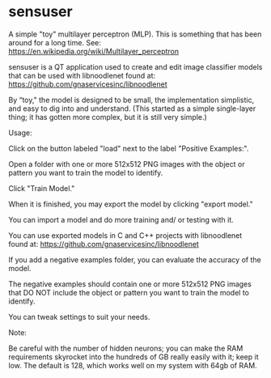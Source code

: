 # sensuser
A simple "toy" multilayer perceptron (MLP).
This is something that has been around for a long time.
See: https://en.wikipedia.org/wiki/Multilayer_perceptron


sensuser is a QT application used to create and edit image classifier models that can be used with libnoodlenet found at: https://github.com/gnaservicesinc/libnoodlenet

By “toy," the model is designed to be small, the implementation simplistic, and easy to dig into and understand. (This started as a simple single-layer thing; it has gotten more complex, but it is still very simple.)

Usage:

Click on the button labeled "load" next to the label "Positive Examples:".

Open a folder with one or more 512x512 PNG images with the object or pattern you want to train the model to identify.

Click "Train Model."

When it is finished, you may export the model by clicking "export model."

You can import a model and do more training and/ or testing with it.

You can use exported models in C and C++ projects with libnoodlenet found at: https://github.com/gnaservicesinc/libnoodlenet

If you add a negative examples folder, you can evaluate the accuracy of the model.

The negative examples should contain one or more 512x512 PNG images that DO NOT include the object or pattern you want to train the model to identify.


You can tweak settings to suit your needs.

Note:

Be careful with the number of hidden neurons; you can make the RAM requirements skyrocket into the hundreds of GB really easily with it; keep it low. The default is 128, which works well on my system with 64gb of RAM.
